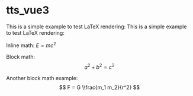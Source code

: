 # tts_vue3
This is a simple example to test LaTeX rendering:
This is a simple example to test LaTeX rendering:

Inline math: $E = mc^2$

Block math:
$$
a^2 + b^2 = c^2
$$

Another block math example:
$$
F = G \\frac{m_1 m_2}{r^2}
$$
